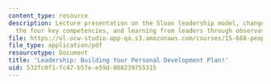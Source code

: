 ```yaml
---
content_type: resource
description: Lecture presentation on the Sloan leadership model, change signatures,
  the four key competencies, and learning from leaders through observation and analysis.
file: https://ol-ocw-studio-app-qa.s3.amazonaws.com/courses/15-668-people-and-organizations-fall-2010/532fc0f1fc47b57ee59d088239755315_MIT15_668F10_lec19.pdf
file_type: application/pdf
resourcetype: Document
title: 'Leadership: Building Your Personal Development Plan!'
uid: 532fc0f1-fc47-b57e-e59d-088239755315
---
```

